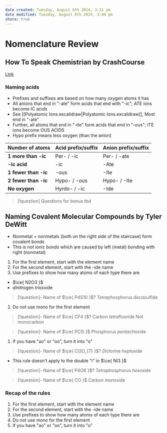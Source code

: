 ```yaml
---
date created: Tuesday, August 6th 2024, 3:11 pm
date modified: Tuesday, August 6th 2024, 3:49 pm
share: true
---
```


# Nomenclature Review

## How To Speak Chemistrian by CrashCourse

[Link](https://www.youtube.com/watch?v=mlRhLicNo8Q)

### Naming acids

- Prefixes and suffixes are based on how many oxygen atoms it has
- All anions that end in "-ate" form acids that end with "-ic"; ATE ions become IC acids
- See [[Polyatomic Ions.excalidraw|Polyatomic Ions.excalidraw]], Most end in "-ate"
- Further, all atoms that end in "-ite" form acids that end in "-ous"; ITE ions become OUS ACIDS
- Hypo prefix means less oxygen (than the anion)

| **Number of atoms**  | Acid prefix/suffix | Anion prefix/suffix |
| -------------------- | ------------------ | ------------------- |
| **1 more than -ic**  | Per- / -ic         | Per- / -ate         |
| **-ic acid**         | -ic                | -Ate                |
| **1 fewer than -ic** | -ous               | -Ite                |
| **2 fewer than -ic** | Hypo- / -ous       | Hypo- / -Ite        |
| **No oxygen**        | Hyrdo- / -ic       | -Ide                |

> [!question] Questions for bonus tbd

## Naming Covalent Molecular Compounds by Tyler DeWitt

- Nonmetal + nonmetals (both on the right side of the staircase) form covalent bonds
- This is not ionic bonds which are caused by left (metal) bonding with right (nonmetal)

1. For the first element, start with the element name
2. For the second element, start with the -ide name
3. Use prefixes to show how many atoms of each type there are

- $\ce{ N2O3 }$
- *di*nitrogen *tri*oxxide

> [!question]- Name of $\ce{ P4S10 }$?
> *Tetra*phosphorus *deca*sulfide

1. Do not use mono for the first element

> [!question]- Name of $\ce{ CF4 }$?
> Carbon *tetra*fluoride
> Not monocarbon

> [!question]- Name of $\ce{ PCl5 }$
> Phosphorus *penta*chloride

1. If you have "ao" or "oo", turn it into "o"

> [!question]- Name of $\ce{ Cl2O_{7} }$?
> *Di*clorine *hept*oxide

- This rule doesn't apply to the double "i" in $\ce{ NI3 }$

> [!question]- Name of $\ce{ P4O6 }$?
> *Tetra*phosphorus *hex*oxide

> [!question]- Name of $\ce{ CO }$
> Carbon *mon*oxide

### Recap of the rules

1. For the first element, start with the element name
2. For the second element, start with the -ide name
3. Use prefixes to show how many atoms of each type there are
4. Do not use mono for the first element
5. If you have "ao" or "oo", turn it into "o"
